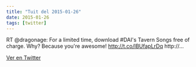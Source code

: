 ```yaml
---
title: "Tuit del 2015-01-26"
date: 2015-01-26
tags: [twitter]
---
```


RT @dragonage: For a limited time, download #DAI's Tavern Songs free of charge. Why? Because you're awesome! http://t.co/lBUfapLrDq http://…



[Ver en Twitter](https://twitter.com/i/web/status/559815424616173568)
